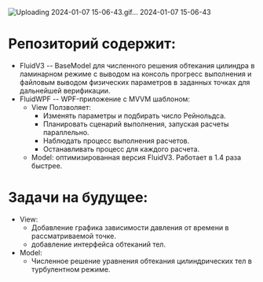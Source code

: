 ![![Uploading 2024-01-07 15-06-43.gif…]()
2024-01-07 15-06-43](https://github.com/appodsvirov/Fluid/assets/63250784/f8c1c266-6f45-40c0-9747-fa5c65002fe9)

# Репозиторий содержит:
- FluidV3 -- BaseModel для численного решения обтекания цилиндра в ламинарном режиме с выводом на консоль прогресс выполнения и файловым выводом физических параметров в заданных точках для дальнейшей верификации. 
- FluidWPF -- WPF-приложение с MVVM шаблоном:
  - View Ползволяет:
    - Изменять параметры и подбирать число Рейнольдса.
    - Планировать сценарий выполнения, запуская расчеты параллельно.
    - Наблюдать процесс выполнения расчетов.
    - Останавливать процесс для каждого расчета. 
  - Model: оптимизированная версия FluidV3. Работает в 1.4 раза быстрее.
# Задачи на будущее: 
- View:
  - Добавление графика зависимости давления от времени в рассматриваемой точке.
  - добавление интерфейса обтеканий тел.
- Model:
  - Численное решение уравнения обтекания цилиндрических тел в турбулентном режиме.
